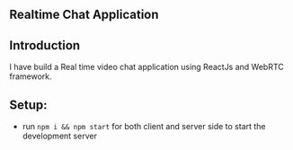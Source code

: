 ## Realtime Chat Application


## Introduction

 I have build a Real time video chat application using ReactJs and WebRTC framework.

## Setup:

- run `npm i && npm start` for both client and server side to start the development server
